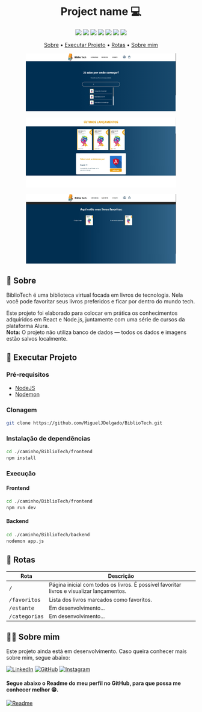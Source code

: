 <h1 align="center" style="font-weight: bold;">Project name 💻</h1>

<p align="center">
  <img src="https://img.shields.io/badge/react-20232a?style=for-the-badge&logo=react&logoColor=61DAFB" />
  <img src="https://img.shields.io/badge/javascript-F7DF1E?style=for-the-badge&logo=javascript&logoColor=000" />
  <img src="https://img.shields.io/badge/html5-E34F26?style=for-the-badge&logo=html5&logoColor=fff" />
  <img src="https://img.shields.io/badge/css3-1572B6?style=for-the-badge&logo=css3&logoColor=fff" />
  <img src="https://img.shields.io/badge/node.js-339933?style=for-the-badge&logo=node.js&logoColor=fff" />
  <img src="https://img.shields.io/badge/nodemon-76D04B?style=for-the-badge&logo=nodemon&logoColor=000" />
  <img src="https://img.shields.io/badge/styled--components-DB7093?style=for-the-badge&logo=styled-components&logoColor=white" />
</p>

<p align="center">
 <a href="#sobre">Sobre</a> • 
 <a href="#executar">Executar Projeto</a> • 
 <a href="#rotas">Rotas</a> • 
 <a href="#eu">Sobre mim</a> 
</p>

<p align="center">
    <img src="./frontend/src/assets/telainicial.jpg" alt="Tela Inicial" width="400px">
</p>
<p align="center">
    <img src="./frontend/src/assets/lancamentos.jpg" alt="Lançamentos" width="400px">
</p>
<p align="center">
    <img src="./frontend/src/assets/telafavoritos.jpg" alt="Favoritos" width="400px">
</p>

<h2 id="sobre">📌 Sobre</h2>

BiblioTech é uma biblioteca virtual focada em livros de tecnologia. Nela você pode favoritar seus livros preferidos e ficar por dentro do mundo tech.

Este projeto foi elaborado para colocar em prática os conhecimentos adquiridos em React e Node.js, juntamente com uma série de cursos da plataforma Alura.  
**Nota:** O projeto não utiliza banco de dados — todos os dados e imagens estão salvos localmente.

<h2 id="executar">🚀 Executar Projeto</h2>

<h3>Pré-requisitos</h3>

- [NodeJS](https://nodejs.org/en)
- [Nodemon](https://www.npmjs.com/package/nodemon)

<h3>Clonagem</h3>

```bash
git clone https://github.com/MiguelJDelgado/BiblioTech.git
```

<h3>Instalação de dependências</h3>

```bash
cd ./caminho/BiblioTech/frontend
npm install
```

<h3>Execução</h3>

<h4>Frontend</h4>

```bash
cd ./caminho/BiblioTech/frontend
npm run dev
```

<h4>Backend</h4>

```bash
cd ./caminho/BiblioTech/backend
nodemon app.js
```

<h2 id="rotas">📍 Rotas</h2>

| Rota                  | Descrição                                                                                  |
|-----------------------|--------------------------------------------------------------------------------------------|
| <kbd>/</kbd>          | Página inicial com todos os livros. É possível favoritar livros e visualizar lançamentos. |
| <kbd>/favoritos</kbd> | Lista dos livros marcados como favoritos.                                                 |
| <kbd>/estante</kbd>   | Em desenvolvimento...                                                                      |
| <kbd>/categorias</kbd>| Em desenvolvimento...                                                                      |

<h2 id="eu">🧑‍💻 Sobre mim</h2>

Este projeto ainda está em desenvolvimento. Caso queira conhecer mais sobre mim, segue abaixo:

[![LinkedIn](https://img.shields.io/badge/linkedin-0A66C2?style=for-the-badge&logo=linkedin&logoColor=white)](https://www.linkedin.com/in/miguel-delgado-544384339/)
[![GitHub](https://img.shields.io/badge/github-171515?style=for-the-badge&logo=github&logoColor=white)](https://github.com/MiguelJDelgado)
[![Instagram](https://img.shields.io/badge/Instagram-E4405F?style=for-the-badge&logo=Instagram&logoColor=white)](https://www.instagram.com/mig630/)

<h4>Segue abaixo o Readme do meu perfil no GitHub, para que possa me conhecer melhor 😁.</h4>

[![Readme](https://img.shields.io/badge/Visit_this_project-000?style=for-the-badge)](https://github.com/MiguelJDelgado)
